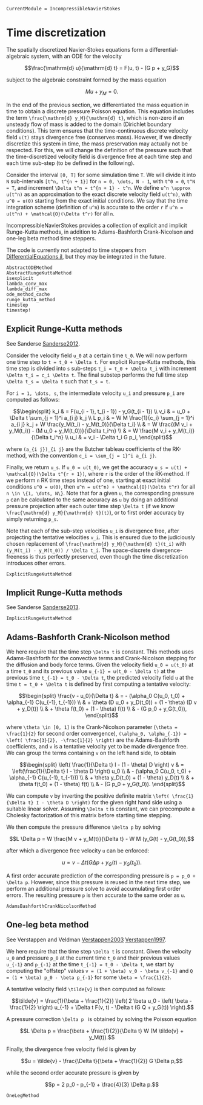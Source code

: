 ```@meta
CurrentModule = IncompressibleNavierStokes
```

# Time discretization

The spatially discretized Navier-Stokes equations form a differential-algebraic
system, with an ODE for the velocity

```math
\frac{\mathrm{d} u}{\mathrm{d} t} = F(u, t) - (G p + y_G)
```

subject to the algebraic constraint formed by the mass equation

```math
M u + y_M = 0.
```

In the end of the previous section, we differentiated the mass
equation in time to obtain a discrete pressure Poisson equation. This equation
includes the term ``\frac{\mathrm{d} y_M}{\mathrm{d} t}``, which is non-zero if
an unsteady flow of mass is added to the domain (Dirichlet boundary
conditions). This term ensures that the time-continuous discrete velocity field
``u(t)`` stays divergence free (conserves mass). However, if we directly
discretize this system in time, the mass preservation may actually not be
respected. For this, we will change the definition of the pressure such that
the time-discretized velocity field is divergence free at each time step and
each time sub-step (to be defined in the following).

Consider the interval ``[0, T]`` for some simulation time ``T``. We will divide
it into ``N`` sub-intervals ``[t^n, t^{n + 1}]`` for ``n = 0, \dots, N - 1``,
with ``t^0 = 0``, ``t^N = T``, and increment ``\Delta t^n = t^{n + 1} - t^n``.
We define ``u^n \approx u(t^n)`` as an approximation to the exact discrete
velocity field ``u(t^n)``, with ``u^0 = u(0)`` starting from the exact
initial conditions. We say that the time integration scheme (definition of
``u^n``) is accurate to the order ``r`` if ``u^n = u(t^n) +
\mathcal{O}(\Delta t^r)`` for all ``n``.

IncompressibleNavierStokes provides a collection of explicit and implicit
Runge-Kutta methods, in addition to Adams-Bashforth Crank-Nicolson and one-leg
beta method time steppers.

The code is currently not adapted to time steppers from
[DifferentialEquations.jl](https://docs.sciml.ai/DiffEqDocs/stable/solvers/dae_solve/),
but they may be integrated in the future.

```@docs
AbstractODEMethod
AbstractRungeKuttaMethod
isexplicit
lambda_conv_max
lambda_diff_max
ode_method_cache
runge_kutta_method
timestep
timestep!
```

## Explicit Runge-Kutta methods

See Sanderse [Sanderse2012](@cite).

Consider the velocity field ``u_0`` at a certain time ``t_0``. We will now
perform one time step to ``t = t_0 + \Delta t``. For explicit Runge-Kutta
methods, this time step is divided into ``s`` sub-steps ``t_i = t_0 + \Delta
t_i`` with increment ``\Delta t_i = c_i \Delta t``. The final substep performs
the full time step ``\Delta t_s = \Delta t`` such that ``t_s = t``.

For ``i = 1, \dots, s``, the intermediate velocity ``u_i`` and pressure ``p_i``
are computed as follows:

```math
\begin{split}
k_i & = F(u_{i - 1}, t_{i - 1}) - y_G(t_{i - 1}) \\
v_i & = u_0 + \Delta t \sum_{j = 1}^i a_{i j} k_j \\
L p_i & = W M \frac{1}{c_i} \sum_{j = 1}^i a_{i j} k_j +
W \frac{y_M(t_i) - y_M(t_0)}{\Delta t_i} \\
& = W \frac{(M v_i + y_M(t_i)) - (M u_0 + y_M(t_0))}{\Delta t_i^n} \\
& = W \frac{M v_i + y_M(t_i)}{\Delta t_i^n} \\
u_i & = v_i - \Delta t_i G p_i,
\end{split}
```

where ``(a_{i j})_{i j}`` are the Butcher tableau coefficients of the
RK-method, with the convention ``c_i = \sum_{j = 1}^i a_{i j}``.

Finally, we return ``u_s``. If ``u_0 = u(t_0)``, we get the accuracy ``u_s =
u(t) + \mathcal{O}(\Delta t^{r + 1})``, where ``r`` is the order of the
RK-method. If we perform ``n`` RK time steps instead of one, starting at exact
initial conditions ``u^0 = u(0)``, then ``u^n = u(t^n) + \mathcal{O}(\Delta
t^r)`` for all ``n \in \{1, \dots, N\}``. Note that for a given ``u``, the
corresponding pressure ``p`` can be calculated to the same accuracy as ``u`` by
doing an additional pressure projection after each outer time step ``\Delta t``
(if we know ``\frac{\mathrm{d} y_M}{\mathrm{d} t}(t)``), or to first order
accuracy by simply returning ``p_s``.

Note that each of the sub-step velocities ``u_i`` is divergence free, after
projecting the tentative velocities ``v_i``. This is ensured due to the
judiciously chosen replacement of ``\frac{\mathrm{d} y_M}{\mathrm{d} t}(t_i)``
with ``(y_M(t_i) - y_M(t_0)) / \Delta t_i``. The space-discrete
divergence-freeness is thus perfectly preserved, even though the time
discretization introduces other errors.

```@docs
ExplicitRungeKuttaMethod
```

## Implicit Runge-Kutta methods

See Sanderse [Sanderse2013](@cite).

```@docs
ImplicitRungeKuttaMethod
```

## Adams-Bashforth Crank-Nicolson method

We here require that the time step ``\Delta t`` is constant. This methods uses
Adams-Bashforth for the convective terms and Crank-Nicolson stepping for the
diffusion and body force terms. Given the velocity field ``u_0 = u(t_0)`` at
a time ``t_0`` and its previous value ``u_{-1} = u(t_0 - \Delta t)`` at the
previous time ``t_{-1} = t_0 - \Delta t``, the predicted velocity field ``u``
at the time ``t = t_0 + \Delta t`` is defined by first computing a tentative
velocity:

```math
\begin{split}
\frac{v - u_0}{\Delta t}
& = - (\alpha_0 C(u_0, t_0) + \alpha_{-1} C(u_{-1}, t_{-1})) \\
& + \theta (D u_0 + y_D(t_0)) + (1 - \theta) (D v + y_D(t)) \\
& + \theta f(t_0) + (1 - \theta) f(t) \\
& - (G p_0 + y_G(t_0)),
\end{split}
```

where ``\theta \in [0, 1]`` is the Crank-Nicolson parameter (``\theta =
\frac{1}{2}`` for second order convergence), ``(\alpha_0, \alpha_{-1}) = \left(
\frac{3}{2}, -\frac{1}{2} \right)`` are the Adams-Bashforth coefficients, and
``v`` is a tentative velocity yet to be made divergence free. We can group the
terms containing ``v`` on the left hand side, to obtain

```math
\begin{split}
\left( \frac{1}{\Delta t} I - (1 - \theta) D \right) v
& = \left(\frac{1}{\Delta t} I - \theta D \right) u_0 \\
& - (\alpha_0 C(u_0, t_0) + \alpha_{-1} C(u_{-1}, t_{-1})) \\
& + \theta y_D(t_0) + (1 - \theta) y_D(t) \\
& + \theta f(t_0) + (1 - \theta) f(t) \\
& - (G p_0 + y_G(t_0)).
\end{split}
```

We can compute ``v`` by inverting the positive definite matrix ``\left(
\frac{1}{\Delta t} I - \theta D \right)`` for the given right hand side using a
suitable linear solver. Assuming ``\Delta t`` is constant, we can precompute a
Cholesky factorization of this matrix before starting time stepping.

We then compute the pressure difference ``\Delta p`` by solving

```math
L \Delta p = W \frac{M v + y_M(t)}{\Delta t} - W M (y_G(t) - y_G(t_0)),
```

after which a divergence free velocity ``u`` can be enforced:

```math
u = v - \Delta t (G \Delta p + y_G(t) - y_G(t_0)).
```

A first order accurate prediction of the corresponding pressure is ``p = p_0 +
\Delta p``. However, since this pressure is reused in the next time step, we
perform an additional pressure solve to avoid accumulating first order errors.
The resulting pressure ``p`` is then accurate to the same order as ``u``.

```@docs
AdamsBashforthCrankNicolsonMethod
```

## One-leg beta method

See Verstappen and Veldman [Verstappen2003](@cite) [Verstappen1997](@cite).

We here require that the time step ``\Delta t`` is constant. Given the velocity
``u_0`` and pressure ``p_0`` at the current time ``t_0`` and their previous
values ``u_{-1}`` and ``p_{-1}`` at the time ``t_{-1} = t_0 - \Delta t``, we
start by computing the "offstep" values ``v = (1 + \beta) v_0 - \beta v_{-1}``
and ``Q = (1 + \beta) p_0 - \beta p_{-1}`` for some ``\beta = \frac{1}{2}``.

A tentative velocity field ``\tilde{v}`` is then computed as follows:

```math
\tilde{v} = \frac{1}{\beta + \frac{1}{2}} \left( 2 \beta u_0 - \left( \beta -
\frac{1}{2} \right) u_{-1} + \Delta t F(v, t) - \Delta t
(G Q + y_G(t)) \right).
```

A pressure correction ``\Delta p `` is obtained by solving the Poisson equation
```math
L \Delta p = \frac{\beta + \frac{1}{2}}{\Delta t} W (M \tilde{v} + y_M(t)).
```

Finally, the divergence free velocity field is given by

```math
u = \tilde{v} - \frac{\Delta t}{\beta + \frac{1}{2}} G \Delta p,
```

while the second order accurate pressure is given by

```math
p = 2 p_0 - p_{-1} + \frac{4}{3} \Delta p.
```

```@docs
OneLegMethod
```
